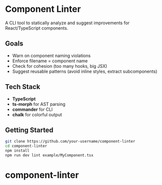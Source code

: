 # Component Linter

A CLI tool to statically analyze and suggest improvements for React/TypeScript components.

## Goals

- Warn on component naming violations
- Enforce filename = component name
- Check for cohesion (too many hooks, big JSX)
- Suggest reusable patterns (avoid inline styles, extract subcomponents)

## Tech Stack

- **TypeScript**
- **ts-morph** for AST parsing
- **commander** for CLI
- **chalk** for colorful output

## Getting Started

```bash
git clone https://github.com/your-username/component-linter
cd component-linter
npm install
npm run dev lint example/MyComponent.tsx
```
# component-linter
